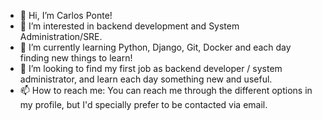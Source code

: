 - 👋 Hi, I’m Carlos Ponte!
- 👀 I’m interested in backend development and System Administration/SRE.
- 🌱 I’m currently learning Python, Django, Git, Docker and each day finding new things to learn! 
- 💞️ I’m looking to find my first job as backend developer / system administrator, and learn each day something new and useful.
- 📫 How to reach me: You can reach me through the different options in my profile, but I'd specially prefer to be contacted via email.
